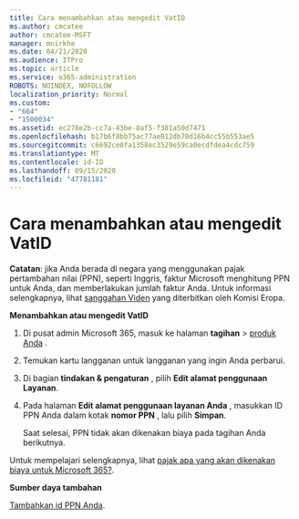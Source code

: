 ```yaml
---
title: Cara menambahkan atau mengedit VatID
ms.author: cmcatee
author: cmcatee-MSFT
manager: mnirkhe
ms.date: 04/21/2020
ms.audience: ITPro
ms.topic: article
ms.service: o365-administration
ROBOTS: NOINDEX, NOFOLLOW
localization_priority: Normal
ms.custom:
- "664"
- "1500034"
ms.assetid: ec278e2b-cc7a-43be-8af5-f381a50d7471
ms.openlocfilehash: b17b6f8bb75ac77ae012db70d16b4cc55b553ae5
ms.sourcegitcommit: c6692ce0fa1358ec3529e59ca0ecdfdea4cdc759
ms.translationtype: MT
ms.contentlocale: id-ID
ms.lasthandoff: 09/15/2020
ms.locfileid: "47781181"
---
```

# <a name="how-to-add-or-edit-a-vatid"></a>Cara menambahkan atau mengedit VatID

**Catatan**: jika Anda berada di negara yang menggunakan pajak pertambahan nilai (PPN), seperti Inggris, faktur Microsoft menghitung PPN untuk Anda, dan memberlakukan jumlah faktur Anda. Untuk informasi selengkapnya, lihat [sanggahan Viden](https://go.microsoft.com/fwlink/p/?LinkID=841741) yang diterbitkan oleh Komisi Eropa.

**Menambahkan atau mengedit VatID**

1. Di pusat admin Microsoft 365, masuk ke halaman **tagihan** \> [produk Anda](https://go.microsoft.com/fwlink/p/?linkid=842054) .

2. Temukan kartu langganan untuk langganan yang ingin Anda perbarui.

3. Di bagian **tindakan & pengaturan** , pilih **Edit alamat penggunaan Layanan**.

4. Pada halaman **Edit alamat penggunaan layanan Anda** , masukkan ID PPN Anda dalam kotak **nomor PPN** , lalu pilih **Simpan**.

    Saat selesai, PPN tidak akan dikenakan biaya pada tagihan Anda berikutnya.

Untuk mempelajari selengkapnya, lihat [pajak apa yang akan dikenakan biaya untuk Microsoft 365?](https://docs.microsoft.com/microsoft-365/commerce/billing-and-payments/tax-information).

**Sumber daya tambahan**

[Tambahkan id PPN Anda](https://docs.microsoft.com/microsoft-365/commerce/billing-and-payments/tax-information?view=o365-worldwide#add-your-vat-id-eu-countries-only).